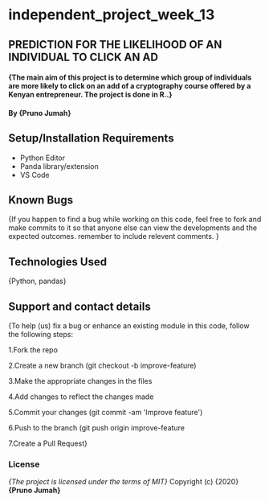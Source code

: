 # independent_project_week_13

## PREDICTION FOR THE LIKELIHOOD OF AN INDIVIDUAL TO CLICK AN AD

#### {The main aim of this project is to determine which group of individuals are more likely to click on an add of a cryptography course offered by a Kenyan entrepreneur. The project is done in R..}
#### By **{Pruno Jumah}**


## Setup/Installation Requirements
* Python Editor
* Panda library/extension
* VS Code

## Known Bugs
{If you happen to find a bug while working on this code, feel free to fork and make commits to it so that anyone else can view the developments and the expected outcomes. remember to include relevent comments. }

## Technologies Used
{Python, pandas}

## Support and contact details
{To help (us) fix a bug or enhance an existing module in this code, follow the following steps:

1.Fork the repo

2.Create a new branch (git checkout -b improve-feature)

3.Make the appropriate changes in the files

4.Add changes to reflect the changes made

5.Commit your changes (git commit -am 'Improve feature')

6.Push to the branch (git push origin improve-feature

7.Create a Pull Request}

### License
*{The project is licensed under the terms of MIT}*
Copyright (c) {2020} **{Pruno Jumah}**
